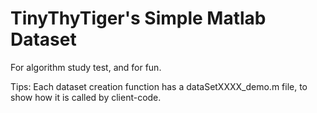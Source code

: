 # TinyThyTiger's Simple Matlab Dataset

For algorithm study test, and for fun. 

Tips:
Each dataset creation function has a dataSetXXXX_demo.m file, to show how it is called by client-code. 
